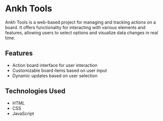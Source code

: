 # Ankh Tools

Ankh Tools is a web-based project for managing and tracking actions on a board. It offers functionality for interacting with various elements and features, allowing users to select options and visualize data changes in real time.

## Features

- Action board interface for user interaction
- Customizable board items based on user input
- Dynamic updates based on user selection

## Technologies Used

- HTML
- CSS
- JavaScript

